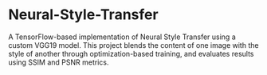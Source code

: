 # Neural-Style-Transfer
A TensorFlow-based implementation of Neural Style Transfer using a custom VGG19 model. This project blends the content of one image with the style of another through optimization-based training, and evaluates results using SSIM and PSNR metrics.
